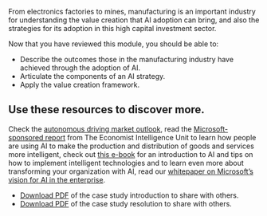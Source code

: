 From electronics factories to mines, manufacturing is an important industry for understanding the value creation that AI adoption can bring, and also the strategies for its adoption in this high capital investment sector.

Now that you have reviewed this module, you should be able to:

* Describe the outcomes those in the manufacturing industry have achieved through the adoption of AI.
* Articulate the components of an AI strategy.
* Apply the value creation framework.

## Use these resources to discover more.

Check the [autonomous driving market outlook](https://info.microsoft.com/ww-landing-Global-Autonomous-Driving-Market-Outlook-Report-eBook.html), read the [Microsoft-sponsored report](https://info.microsoft.com/ww-landing-Intelligent-Economies-Microsoft-eBook.html) from The Economist Intelligence Unit to learn how people are using AI to make the production and distribution of goods and services more intelligent, check out [this e-book](https://info.microsoft.com/ww-landing-aI-basics-for-business-eBook.html) for an introduction to AI and tips on how to implement intelligent technologies and to learn even more about transforming your organization with AI, read our [whitepaper on Microsoft’s vision for AI in the enterprise](https://query.prod.cms.rt.microsoft.com/cms/api/am/binary/RE2FPpk).

* [Download PDF](https://aka.ms/AIBSSTRAMFGCONDWL) of the case study introduction to share with others. 
* [Download PDF](https://aka.ms/AIBSSTRAMFGRESDWL) of the case study resolution to share with others.
